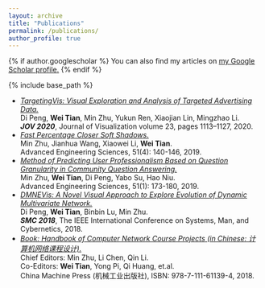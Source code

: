 ```yaml
---
layout: archive
title: "Publications"
permalink: /publications/
author_profile: true
---
```


{% if author.googlescholar %}
  You can also find my articles on <u><a href="{{author.googlescholar}}">my Google Scholar profile</a>.</u>
{% endif %}

{% include base_path %}

* <a href="{{url}}/files/jov2020.pdf" target="_blank">
    <i>TargetingVis: Visual Exploration and Analysis of Targeted Advertising Data.</i>
  </a>
  <br>
  Di Peng, <b>Wei Tian</b>, Min Zhu, Yukun Ren, Xiaojian Lin, Mingzhao Li.
  <br>
  <b><i>JOV 2020</i></b>, Journal of Visualization volume 23, pages 1113–1127, 2020.

* <a href="{{url}}/files/aes19-7.pdf" target="_blank">
    <i>Fast Percentage Closer Soft Shadows.</i>
  </a>
  <br>
  Min Zhu, Jianhua Wang, Xiaowei Li, <b>Wei Tian</b>.
  <br>
  Advanced Engineering Sciences, 51(4): 140-146, 2019.

* <a href="{{url}}/files/aes19-1.pdf" target="_blank">
    <i>Method of Predicting User Professionalism Based on Question Granularity in Community Question Answering.</i>
  </a>
  <br>
  Min Zhu, <b>Wei Tian</b>, Di Peng, Yabo Su, Hao Niu.
  <br>
  Advanced Engineering Sciences, 51(1): 173-180, 2019.

* <a href="{{url}}/files/smc2018.pdf" target="_blank">
    <i>DMNEVis: A Novel Visual Approach to Explore Evolution of Dynamic Multivariate Network.</i>
  </a>
  <br>
  Di Peng, <b>Wei Tian</b>, Binbin Lu, Min Zhu.
  <br>
  <b><i>SMC 2018</i></b>, The IEEE International Conference on Systems, Man, and Cybernetics, 2018.

* <a href="http://cmpbook.com/stackroom.php?id=44752" target="_blank">
    <i>Book: Handbook of Computer Network Course Projects (in Chinese: 计算机网络课程设计).</i>
  </a>
  <br>
  Chief Editors: Min Zhu, Li Chen, Qin Li. 
  <br>
  Co-Editors: <b>Wei Tian</b>, Yong Pi, Qi Huang, et.al.
  <br>
  China Machine Press (机械工业出版社), ISBN: 978-7-111-61139-4, 2018.

<!--{% for post in site.publications reversed %}
  {% include archive-single.html %}
{% endfor %}-->
